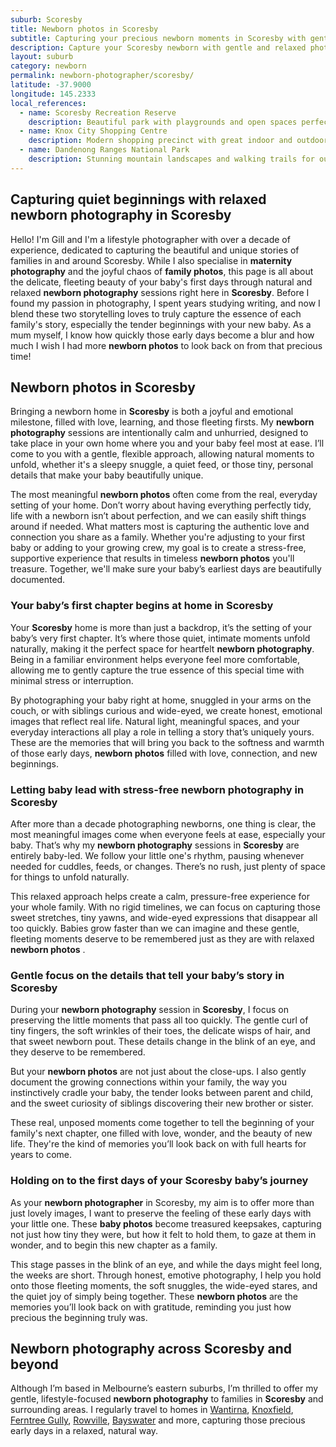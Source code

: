```yaml
---
suburb: Scoresby
title: Newborn photos in Scoresby
subtitle: Capturing your precious newborn moments in Scoresby with gentle photography
description: Capture your Scoresby newborn with gentle and relaxed photography. Newborn sessions are available in your home for maximum comfort and convenience.
layout: suburb
category: newborn
permalink: newborn-photographer/scoresby/
latitude: -37.9000
longitude: 145.2333
local_references:
  - name: Scoresby Recreation Reserve
    description: Beautiful park with playgrounds and open spaces perfect for family photos
  - name: Knox City Shopping Centre
    description: Modern shopping precinct with great indoor and outdoor photography opportunities
  - name: Dandenong Ranges National Park
    description: Stunning mountain landscapes and walking trails for outdoor sessions
---
```


## Capturing quiet beginnings with relaxed newborn photography in Scoresby

Hello! I'm Gill and I'm a lifestyle photographer with over a decade of experience, dedicated to capturing the beautiful and unique stories of families in and around Scoresby. While I also specialise in **maternity photography** and the joyful chaos of **family photos**, this page is all about the delicate, fleeting beauty of your baby's first days through natural and relaxed **newborn photography** sessions right here in **Scoresby**. Before I found my passion in photography, I spent years studying writing, and now I blend these two storytelling loves to truly capture the essence of each family's story, especially the tender beginnings with your new baby. As a mum myself, I know how quickly those early days become a blur and how much I wish I had more **newborn photos** to look back on from that precious time!

## Newborn photos in Scoresby

Bringing a newborn home in **Scoresby** is both a joyful and emotional milestone, filled with love, learning, and those fleeting firsts. My **newborn photography** sessions are intentionally calm and unhurried, designed to take place in your own home where you and your baby feel most at ease. I’ll come to you with a gentle, flexible approach, allowing natural moments to unfold, whether it's a sleepy snuggle, a quiet feed, or those tiny, personal details that make your baby beautifully unique.

The most meaningful **newborn photos** often come from the real, everyday setting of your home. Don’t worry about having everything perfectly tidy, life with a newborn isn’t about perfection, and we can easily shift things around if needed. What matters most is capturing the authentic love and connection you share as a family. Whether you're adjusting to your first baby or adding to your growing crew, my goal is to create a stress-free, supportive experience that results in timeless **newborn photos** you'll treasure. Together, we'll make sure your baby’s earliest days are beautifully documented.

### Your baby’s first chapter begins at home in Scoresby

Your **Scoresby** home is more than just a backdrop, it’s the setting of your baby’s very first chapter. It’s where those quiet, intimate moments unfold naturally, making it the perfect space for heartfelt **newborn photography**. Being in a familiar environment helps everyone feel more comfortable, allowing me to gently capture the true essence of this special time with minimal stress or interruption.

By photographing your baby right at home, snuggled in your arms on the couch, or with siblings curious and wide-eyed, we create honest, emotional images that reflect real life. Natural light, meaningful spaces, and your everyday interactions all play a role in telling a story that’s uniquely yours. These are the memories that will bring you back to the softness and warmth of those early days, **newborn photos** filled with love, connection, and new beginnings.

### Letting baby lead with stress-free newborn photography in Scoresby

After more than a decade photographing newborns, one thing is clear, the most meaningful images come when everyone feels at ease, especially your baby. That’s why my **newborn photography** sessions in **Scoresby** are entirely baby-led. We follow your little one's rhythm, pausing whenever needed for cuddles, feeds, or changes. There’s no rush, just plenty of space for things to unfold naturally.

This relaxed approach helps create a calm, pressure-free experience for your whole family. With no rigid timelines, we can focus on capturing those sweet stretches, tiny yawns, and wide-eyed expressions that disappear all too quickly. Babies grow faster than we can imagine and these gentle, fleeting moments deserve to be remembered just as they are with relaxed **newborn photos** .

### Gentle focus on the details that tell your baby’s story in Scoresby

During your **newborn photography** session in **Scoresby**, I focus on preserving the little moments that pass all too quickly. The gentle curl of tiny fingers, the soft wrinkles of their toes, the delicate wisps of hair, and that sweet newborn pout. These details change in the blink of an eye, and they deserve to be remembered.

But your **newborn photos** are not just about the close-ups. I also gently document the growing connections within your family, the way you instinctively cradle your baby, the tender looks between parent and child, and the sweet curiosity of siblings discovering their new brother or sister.

These real, unposed moments come together to tell the beginning of your family's next chapter, one filled with love, wonder, and the beauty of new life. They're the kind of memories you’ll look back on with full hearts for years to come.

### Holding on to the first days of your Scoresby baby’s journey

As your **newborn photographer** in Scoresby, my aim is to offer more than just lovely images, I want to preserve the feeling of these early days with your little one. These **baby photos** become treasured keepsakes, capturing not just how tiny they were, but how it felt to hold them, to gaze at them in wonder, and to begin this new chapter as a family.

This stage passes in the blink of an eye, and while the days might feel long, the weeks are short. Through honest, emotive photography, I help you hold onto those fleeting moments, the soft snuggles, the wide-eyed stares, and the quiet joy of simply being together. These **newborn photos** are the memories you’ll look back on with gratitude, reminding you just how precious the beginning truly was.

## Newborn photography across Scoresby and beyond

Although I’m based in Melbourne’s eastern suburbs, I’m thrilled to offer my gentle, lifestyle-focused **newborn photography** to families in **Scoresby** and surrounding areas. I regularly travel to homes in [Wantirna](newborn-photos/wantirna/), [Knoxfield](newborn-photos/knoxfield/), [Ferntree Gully](newborn-photos/ferntree-gully/), [Rowville](newborn-photos/rowville/), [Bayswater](newborn-photos/bayswater/) and more, capturing those precious early days in a relaxed, natural way.
